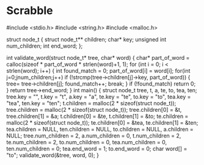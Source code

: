 # Scrabble
#include <stdio.h>
#include <string.h>
#include <malloc.h>

struct node_t
{
	struct node_t** children;
	char* key;
	unsigned int num_children;
	int end_word;
};

int validate_word(struct node_t* tree, char* word)
{
	char* part_of_word = calloc(sizeof * part_of_word * strlen(word)+1, 1);
	for (int i = 0; i < strlen(word); i++)
	{
		int found_match = 0;
		part_of_word[i] = word[i];
		for(int j=0;j<tree->num_children;j++)
			if (!strcmp(tree->children[j]->key, part_of_word))
			{
				tree= tree->children[j];
				found_match++;
					break;
			}
		if (!found_match)
			return 0;
	}
	return tree->end_word;
}
int main()
{
	struct node_t tree, t, a, te, to, tea, ten;
	tree.key = "", t.key = "t", a.key = "a", te.key = "te", to.key = "to", tea.key = "tea", ten.key = "ten";
	t.children = malloc(2 * sizeof(struct node_t));
	tree.children = malloc(2 * sizeof(struct node_t));
	tree.children[0] = &t, tree.children[1] = &a;
	t.children[0] = &te, t.children[1] = &to;
	te.children = malloc(2 * sizeof(struct node_t));
	te.children[0] = &tea, te.children[1] = &ten;
	tea.children = NULL, ten.children = NULL, to.children = NULL, a.children = NULL;
	tree.num_children = 2, a.num_children = 0, t.num_children = 2, te.num_children = 2, to.num_children = 0, tea.num_children = 0, ten.num_children = 0;
	tea.end_word = 1; to.end_word = 0;
	char word[] = "to";
	validate_word(&tree, word, 0);
}
